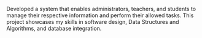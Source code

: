 Developed a system that enables administrators, teachers, and students to manage their respective information and perform their allowed tasks. This project showcases my skills in software design, Data Structures and Algorithms, and database integration.
